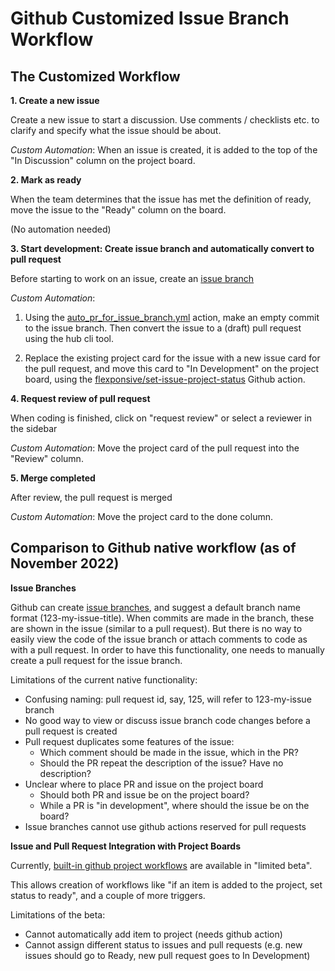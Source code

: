 # Github Customized Issue Branch Workflow

## The Customized Workflow

**1. Create a new issue**

Create a new issue to start a discussion. Use comments / checklists etc. to clarify and specify what the issue should be about.

*Custom Automation*: When an issue is created, it is added to the top of the "In Discussion" column on the project board. 

**2. Mark as ready**

When the team determines that the issue has met the definition of ready, move the issue to the "Ready" column on the board.

(No automation needed)

**3. Start development: Create issue branch and automatically convert to pull request**

Before starting to work on an issue, create an [issue branch](https://github.com/github/roadmap/issues/218)

*Custom Automation*:
1. Using the [auto_pr_for_issue_branch.yml](.github/workflows/auto_pr_for_issue_branch.yml) action, make an empty commit to the issue branch. Then convert the issue to a (draft) pull request using the hub cli tool.

2. Replace the existing project card for the issue with a new issue card for the pull request, and move this card to "In Development" on the project board, using the [flexponsive/set-issue-project-status](http://github.com/flexponsive/set-issue-project-status) Github action.

**4. Request review of pull request**

When coding is finished, click on "request review" or select a reviewer in the sidebar

*Custom Automation*: Move the project card of the pull request into the "Review" column.

**5. Merge completed**

After review, the pull request is merged

*Custom Automation*: Move the project card to the done column.

## Comparison to Github native workflow (as of November 2022)

**Issue Branches**

Github can create [issue branches](https://github.com/github/roadmap/issues/218), and suggest a default branch name format (123-my-issue-title). When commits are made in the branch, these are shown in the issue (similar to a pull request). But there is no way to easily view the code of the issue branch or attach comments to code as with a pull request. In order to have this functionality, one needs to manually create a pull request for the issue branch.

Limitations of the current native functionality:

- Confusing naming: pull request id, say, 125, will refer to 123-my-issue branch
- No good way to view or discuss issue branch code changes before a pull request is created
- Pull request duplicates some features of the issue: 
  - Which comment should be made in the issue, which in the PR?
  - Should the PR repeat the description of the issue? Have no description?
- Unclear where to place PR and issue on the project board
  - Should both PR and issue be on the project board?
  - While a PR is "in development", where should the issue be on the board?
- Issue branches cannot use github actions reserved for pull requests

**Issue and Pull Request Integration with Project Boards**

Currently, [built-in github project workflows](https://docs.github.com/en/issues/planning-and-tracking-with-projects/automating-your-project/using-the-built-in-automations) are available in "limited beta".

This allows creation of workflows like "if an item is added to the project, set status to ready", and a couple of more triggers.

Limitations of the beta:

- Cannot automatically add item to project (needs github action)
- Cannot assign different status to issues and pull requests (e.g. new issues should go to Ready, new pull request goes to In Development)


